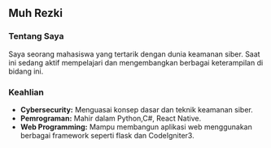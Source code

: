 ## Muh Rezki



### Tentang Saya
Saya seorang mahasiswa yang tertarik dengan dunia keamanan siber. Saat ini sedang aktif mempelajari dan mengembangkan berbagai keterampilan di bidang ini. 

### Keahlian
* **Cybersecurity:** Menguasai konsep dasar dan teknik keamanan siber.
* **Pemrograman:** Mahir dalam Python,C#, React Native. 
* **Web Programming:** Mampu membangun aplikasi web menggunakan berbagai framework seperti flask dan CodeIgniter3.
